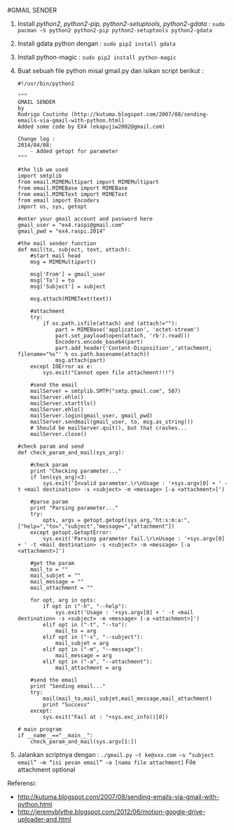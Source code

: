#GMAIL SENDER
1.	Install *python2, python2-pip, python2-setuptools, python2-gdata* : `sudo pacman –S python2 python2-pip python2-setuptools python2-gdata `
2.	Install gdata python dengan : `sudo pip2 install gdata`
3.	Install python-magic : `sudo pip2 install python-magic`
4.	Buat sebuah file python misal gmail.py dan isikan script berikut :
	```
	#!/usr/bin/python2
	
	"""
	GMAIL SENDER
	by
	Rodrigo Coutinho (http://kutuma.blogspot.com/2007/08/sending-emails-via-gmail-with-python.html)
	Added some code by EX4 (ekapujiw2002@gmail.com)
	
	Change log :
	2014/04/08:
		- Added getopt for parameter
	"""
	
	#the lib we used
	import smtplib
	from email.MIMEMultipart import MIMEMultipart
	from email.MIMEBase import MIMEBase
	from email.MIMEText import MIMEText
	from email import Encoders
	import os, sys, getopt
	
	#enter your gmail account and password here
	gmail_user = "ex4.raspi@gmail.com"
	gmail_pwd = "ex4.raspi.2014"
	
	#the mail sender function
	def mail(to, subject, text, attach):
		#start mail head
		msg = MIMEMultipart()
	
		msg['From'] = gmail_user
		msg['To'] = to
		msg['Subject'] = subject
	
		msg.attach(MIMEText(text))
	
		#attachment
		try:
			if os.path.isfile(attach) and (attach!=""):
				part = MIMEBase('application', 'octet-stream')
				part.set_payload(open(attach, 'rb').read())
				Encoders.encode_base64(part)
				part.add_header('Content-Disposition','attachment; filename="%s"' % os.path.basename(attach))
				msg.attach(part)
		except IOError as e:
			sys.exit("Cannot open file attachment!!!")
			
		#send the email
		mailServer = smtplib.SMTP("smtp.gmail.com", 587)
		mailServer.ehlo()
		mailServer.starttls()
		mailServer.ehlo()
		mailServer.login(gmail_user, gmail_pwd)
		mailServer.sendmail(gmail_user, to, msg.as_string())
		# Should be mailServer.quit(), but that crashes...
		mailServer.close()
		
	#check param and send
	def check_param_and_mail(sys_arg):	
		
		#check param
		print "Checking parameter..."
		if len(sys_arg)<3:
			sys.exit('Invalid parameter.\r\nUsage : '+sys.argv[0] + ' -t <mail destination> -s <subject> -m <message> [-a <attachment>]')
			
		#parse param
		print "Parsing parameter..."
		try:
			opts, args = getopt.getopt(sys_arg,"ht:s:m:a:",["help=","to=","subject","message=","attachment"])
		except getopt.GetoptError:
			sys.exit('Parsing parameter fail.\r\nUsage : '+sys.argv[0] + ' -t <mail destination> -s <subject> -m <message> [-a <attachment>]')
		
		#get the param
		mail_to = ""
		mail_subjet = ""
		mail_message = ""
		mail_attachment = ""
		
		for opt, arg in opts:
			if opt in ("-h", "--help"):
				sys.exit('Usage : '+sys.argv[0] + ' -t <mail destination> -s <subject> -m <message> [-a <attachment>]')
			elif opt in ("-t", "--to"):
				mail_to = arg
			elif opt in ("-s", "--subject"):
				mail_subjet = arg
			elif opt in ("-m", "--message"):
				mail_message = arg
			elif opt in ("-a", "--attachment"):
				mail_attachment = arg
		
		#send the email	
		print "Sending email..."
		try:
			mail(mail_to,mail_subjet,mail_message,mail_attachment)
			print "Success"
		except:
			sys.exit("Fail at : "+sys.exc_info()[0])
	   
	# main program
	if __name__=="__main__":
		check_param_and_mail(sys.argv[1:])
	```

5.	Jalankan scriptnya dengan : `./gmail.py –t ke@xxx.com –s “subject email” –m “isi pesan email” –a [nama file attachment]`
	File attachment optional

Referensi:
- http://kutuma.blogspot.com/2007/08/sending-emails-via-gmail-with-python.html
- http://jeremyblythe.blogspot.com/2012/06/motion-google-drive-uploader-and.html
